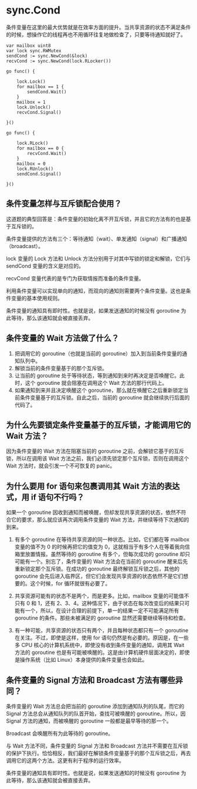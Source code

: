 # sync.Cond

条件变量在这里的最大优势就是在效率方面的提升。当共享资源的状态不满足条件的时候，想操作它的线程再也不用循环往复地做检查了，只要等待通知就好了。

```golang
var mailbox uint8
var lock sync.RWMutex
sendCond := sync.NewCond(&lock)
recvCond := sync.NewCond(lock.RLocker())

go func() {

    lock.Lock()
    for mailbox == 1 {
        sendCond.Wait()
    }
    mailbox = 1
    lock.Unlock()
    recvCond.Signal()

}()

go func() {

    lock.RLock()
    for mailbox == 0 {
        recvCond.Wait()
    }
    mailbox = 0
    lock.RUnlock()
    sendCond.Signal()

}()
```

## 条件变量怎样与互斥锁配合使用？

这道题的典型回答是：条件变量的初始化离不开互斥锁，并且它的方法有的也是基于互斥锁的。

条件变量提供的方法有三个：等待通知（wait）、单发通知（signal）和广播通知（broadcast）。

lock 变量的 Lock 方法和 Unlock 方法分别用于对其中写锁的锁定和解锁，它们与 sendCond 变量的含义是对应的。

recvCond 变量代表的是专门为获取情报而准备的条件变量。

利用条件变量可以实现单向的通知，而双向的通知则需要两个条件变量。这也是条件变量的基本使用规则。

条件变量的通知具有即时性。也就是说，如果发送通知的时候没有 goroutine 为此等待，那么该通知就会被直接丢弃。

## 条件变量的 Wait 方法做了什么？

1. 把调用它的 goroutine（也就是当前的 goroutine）加入到当前条件变量的通知队列中。
2. 解锁当前的条件变量基于的那个互斥锁。
3. 让当前的 goroutine 处于等待状态，等到通知到来时再决定是否唤醒它。此时，这个 goroutine 就会阻塞在调用这个 Wait 方法的那行代码上。
4. 如果通知到来并且决定唤醒这个 goroutine，那么就在唤醒它之后重新锁定当前条件变量基于的互斥锁。自此之后，当前的 goroutine 就会继续执行后面的代码了。

## 为什么先要锁定条件变量基于的互斥锁，才能调用它的 Wait 方法？

因为条件变量的 Wait 方法在阻塞当前的 goroutine 之前，会解锁它基于的互斥锁，所以在调用该 Wait 方法之前，我们必须先锁定那个互斥锁，否则在调用这个 Wait 方法时，就会引发一个不可恢复的 panic。

## 为什么要用 for 语句来包裹调用其 Wait 方法的表达式，用 if 语句不行吗？

如果一个 goroutine 因收到通知而被唤醒，但却发现共享资源的状态，依然不符合它的要求，那么就应该再次调用条件变量的 Wait 方法，并继续等待下次通知的到来。

1. 有多个 goroutine 在等待共享资源的同一种状态。比如，它们都在等 mailbox 变量的值不为 0 的时候再把它的值变为 0，这就相当于有多个人在等着我向信箱里放置情报。虽然等待的 goroutine 有多个，但每次成功的 goroutine 却只可能有一个。别忘了，条件变量的 Wait 方法会在当前的 goroutine 醒来后先重新锁定那个互斥锁。在成功的 goroutine 最终解锁互斥锁之后，其他的 goroutine 会先后进入临界区，但它们会发现共享资源的状态依然不是它们想要的。这个时候，for 循环就很有必要了。

2. 共享资源可能有的状态不是两个，而是更多。比如，mailbox 变量的可能值不只有 0 和 1，还有 2、3、4。这种情况下，由于状态在每次改变后的结果只可能有一个，所以，在设计合理的前提下，单一的结果一定不可能满足所有 goroutine 的条件。那些未被满足的 goroutine 显然还需要继续等待和检查。

3. 有一种可能，共享资源的状态只有两个，并且每种状态都只有一个 goroutine 在关注。不过，即使是这样，使用 for 语句仍然是有必要的。原因是，在一些多 CPU 核心的计算机系统中，即使没有收到条件变量的通知，调用其 Wait 方法的 goroutine 也是有可能被唤醒的。这是由计算机硬件层面决定的，即使是操作系统（比如 Linux）本身提供的条件变量也会如此。

## 条件变量的 Signal 方法和 Broadcast 方法有哪些异同？

条件变量的 Wait 方法总会把当前的 goroutine 添加到通知队列的队尾，而它的 Signal 方法总会从通知队列的队首开始，查找可被唤醒的 goroutine。所以，因 Signal 方法的通知，而被唤醒的 goroutine 一般都是最早等待的那一个。

Broadcast 会唤醒所有为此等待的 goroutine。

与 Wait 方法不同，条件变量的 Signal 方法和 Broadcast 方法并不需要在互斥锁的保护下执行。恰恰相反，我们最好在解锁条件变量基于的那个互斥锁之后，再去调用它的这两个方法。这更有利于程序的运行效率。

条件变量的通知具有即时性。也就是说，如果发送通知的时候没有 goroutine 为此等待，那么该通知就会被直接丢弃。
